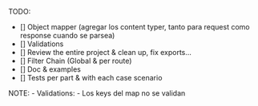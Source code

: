 TODO:
- [] Object mapper (agregar los content typer, tanto para request como response cuando se parsea)
- [] Validations
- [] Review the entire project & clean up, fix exports...
- [] Filter Chain (Global & per route)
- [] Doc & examples
- [] Tests per part & with each case scenario



NOTE:
    - Validations:
        - Los keys del map no se validan